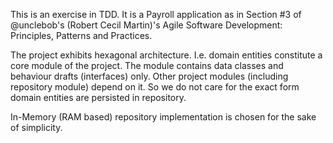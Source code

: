 This is an exercise in TDD. It is a Payroll application as in Section #3 of @unclebob's (Robert Cecil Martin)'s 
Agile Software Development: Principles, Patterns and Practices.

The project exhibits hexagonal architecture. I.e. domain entities constitute a core module of the project. 
The module contains data classes and behaviour drafts (interfaces) only. Other project modules 
(including repository module) depend on it. So we do not care for the exact form domain entities
are persisted in repository.

In-Memory (RAM based) repository implementation is chosen for the sake of simplicity. 
